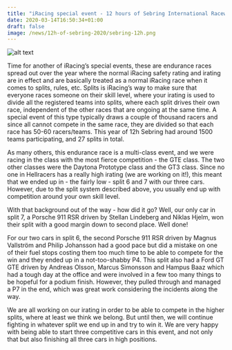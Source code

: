 ```yaml
---
title: "iRacing special event - 12 hours of Sebring International Raceway"
date: 2020-03-14T16:50:34+01:00
draft: false
image: /news/12h-of-sebring-2020/sebring-12h.png
---
```

![alt text](/news/12h-of-sebring-2020/sebring-12h.png)

Time for another of iRacing’s special events, these are endurance races spread out over the year where the normal iRacing safety rating and irating are in effect and are basically treated as a normal iRacing race when it comes to splits, rules, etc. Splits is iRacing’s way to make sure that everyone races someone on their skill level, where your irating is used to divide all the registered teams into splits, where each split drives their own race, independent of the other races that are ongoing at the same time. A special event of this type typically draws a couple of thousand racers and since all cannot compete in the same race, they are divided so that each race has 50-60 racers/teams. This year of 12h Sebring had around 1500 teams participating, and 27 splits in total.

As many others, this endurance race is a multi-class event, and we were racing in the class with the most fierce competition - the GTE class. The two other classes were the Daytona Prototype class and the GT3 class. Since no one in Hellracers has a really high irating (we are working on it!), this meant that we ended up in - the fairly low - split 6 and 7 with our three cars. However, due to the split system described above, you usually end up with competition around your own skill level.

With that background out of the way - how did it go? Well, our only car in split 7, a Porsche 911 RSR driven by Stellan Lindeberg and Niklas Hjelm, won their split with a good margin down to second place. Well done!

For our two cars in split 6, the second Porsche 911 RSR driven by Magnus Vallström and Philip Johansson had a good pace but did a mistake on one of their fuel stops costing them too much time to be able to compete for the win and they ended up in a not-too-shabby P4. This split also had a Ford GT GTE driven by Andreas Olsson, Marcus Simonsson and Hampus Baaz which had a tough day at the office and were involved in a few too many things to be hopeful for a podium finish. However, they pulled through and managed a P7 in the end, which was great work considering the incidents along the way.

We are all working on our irating in order to be able to compete in the higher splits, where at least we think we belong. But until then, we will continue fighting in whatever split we end up in and try to win it. We are very happy with being able to start three competitive cars in this event, and not only that but also finishing all three cars in high positions.
